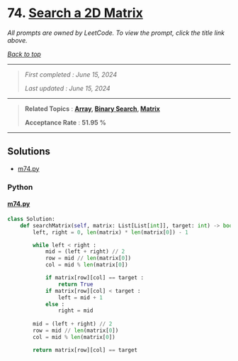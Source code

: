# 74. [Search a 2D Matrix](<https://leetcode.com/problems/search-a-2d-matrix>)

*All prompts are owned by LeetCode. To view the prompt, click the title link above.*

*[Back to top](<../README.md>)*

------

> *First completed : June 15, 2024*
>
> *Last updated : June 15, 2024*

------

> **Related Topics** : **[Array](<by_topic/Array.md>), [Binary Search](<by_topic/Binary Search.md>), [Matrix](<by_topic/Matrix.md>)**
>
> **Acceptance Rate** : **51.95 %**

------

## Solutions

- [m74.py](<../my-submissions/m74.py>)
### Python
#### [m74.py](<../my-submissions/m74.py>)
```Python
class Solution:
    def searchMatrix(self, matrix: List[List[int]], target: int) -> bool:
        left, right = 0, len(matrix) * len(matrix[0]) - 1

        while left < right :
            mid = (left + right) // 2
            row = mid // len(matrix[0])
            col = mid % len(matrix[0])

            if matrix[row][col] == target :
                return True
            if matrix[row][col] < target :
                left = mid + 1
            else :
                right = mid
            
        mid = (left + right) // 2
        row = mid // len(matrix[0])
        col = mid % len(matrix[0])

        return matrix[row][col] == target

```

